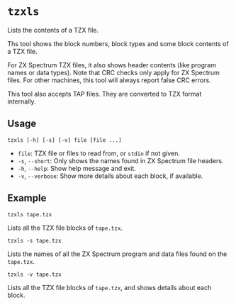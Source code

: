 # `tzxls`

Lists the contents of a TZX file.

Ths tool shows the block numbers, block types and some block contents of a TZX file.

For ZX Spectrum TZX files, it also shows header contents (like program names or data types). Note that CRC checks only apply for ZX Spectrum files. For other machines, this tool will always report false CRC errors.

This tool also accepts TAP files. They are converted to TZX format internally.

## Usage

```
tzxls [-h] [-s] [-v] file [file ...]
```

* `file`: TZX file or files to read from, or `stdin` if not given.
* `-s`, `--short`: Only shows the names found in ZX Spectrum file headers.
* `-h`, `--help`: Show help message and exit.
* `-v`, `--verbose`: Show more details about each block, if available.

## Example

```
tzxls tape.tzx
```

Lists all the TZX file blocks of `tape.tzx`.

```
tzxls -s tape.tzx
```
Lists the names of all the ZX Spectrum program and data files found on the `tape.tzx`.

```
tzxls -v tape.tzx
```

Lists all the TZX file blocks of `tape.tzx`, and shows details about each block.
